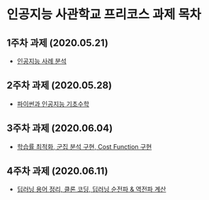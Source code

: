 # 인공지능 사관학교 프리코스 과제 목차

## 1주차 과제 (2020.05.21)

+ [인공지능 사례 분석](https://github.com/beigedaisy/beigedaisy.github.io/blob/master/1%EC%A3%BC%EC%B0%A8%20%EA%B3%BC%EC%A0%9C.ipynb)

## 2주차 과제 (2020.05.28)

+ [파이썬과 인공지능 기초수학](https://github.com/beigedaisy/beigedaisy.github.io/blob/master/Week%202.ipynb)

## 3주차 과제 (2020.06.04)

+ [학습률 최적화, 군집 분석 구현, Cost Function 구현](https://github.com/beigedaisy/beigedaisy.github.io/blob/master/Week%203.ipynb)

## 4주차 과제 (2020.06.11)

+ [딥러닝 용어 정리, 클론 코딩, 딥러닝 순전파 & 역전파 계산](https://github.com/beigedaisy/beigedaisy.github.io/blob/master/Week%204.ipynb)
